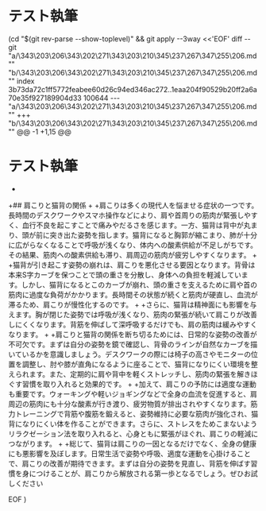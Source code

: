 # テスト執筆
 (cd "$(git rev-parse --show-toplevel)" && git apply --3way <<'EOF' 
diff --git "a/\343\203\206\343\202\271\343\203\210\345\237\267\347\255\206.md\"" "b/\343\203\206\343\202\271\343\203\210\345\237\267\347\255\206.md\""
index 3b73da72c1ff5772feabee60d26c94ed346ac272..1eaa204f90529b20ff2a6a70e35f927189904d33 100644
--- "a/\343\203\206\343\202\271\343\203\210\345\237\267\347\255\206.md\""
+++ "b/\343\203\206\343\202\271\343\203\210\345\237\267\347\255\206.md\""
@@ -1 +1,15 @@
 # テスト執筆
+
+## 肩こりと猫背の関係
+
+肩こりは多くの現代人を悩ませる症状の一つです。長時間のデスクワークやスマホ操作などにより、肩や首周りの筋肉が緊張しやすく、血行不良を起こすことで痛みやだるさを感じます。一方、猫背は背中が丸まり、頭が前に突き出た姿勢を指します。猫背になると胸郭が縮こまり、肺が十分に広がらなくなることで呼吸が浅くなり、体内への酸素供給が不足しがちです。その結果、筋肉への酸素供給も滞り、肩周辺の筋肉が疲労しやすくなります。
+
+猫背が引き起こす姿勢の崩れは、肩こりを悪化させる要因となります。背骨は本来S字カーブを保つことで頭の重さを分散し、身体への負担を軽減しています。しかし、猫背になるとこのカーブが崩れ、頭の重さを支えるために肩や首の筋肉に過度な負荷がかかります。長時間その状態が続くと筋肉が硬直し、血流が滞るため、肩こりが慢性化するのです。
+
+さらに、猫背は精神面にも影響を与えます。胸が閉じた姿勢では呼吸が浅くなり、筋肉の緊張が続いて肩こりが改善しにくくなります。背筋を伸ばして深呼吸するだけでも、肩の筋肉は緩みやすくなります。
+
+肩こりと猫背の関係を断ち切るためには、日常的な姿勢の改善が不可欠です。まずは自分の姿勢を鏡で確認し、背骨のラインが自然なカーブを描いているかを意識しましょう。デスクワークの際には椅子の高さやモニターの位置を調整し、肘や膝が直角になるように座ることで、猫背になりにくい環境を整えられます。また、定期的に肩や背中を軽くストレッチし、筋肉の緊張を解きほぐす習慣を取り入れると効果的です。
+
+加えて、肩こりの予防には適度な運動も重要です。ウォーキングや軽いジョギングなどで全身の血流を促進すると、肩周辺の筋肉にも十分な酸素が行き渡り、疲労物質が排出されやすくなります。筋力トレーニングで背筋や腹筋を鍛えると、姿勢維持に必要な筋肉が強化され、猫背になりにくい体を作ることができます。さらに、ストレスをためこまないようリラクゼーション法を取り入れると、心身ともに緊張がほぐれ、肩こりの軽減につながります。
+
+総じて、猫背は肩こりの一因となるだけでなく、全身の健康にも悪影響を及ぼします。日常生活で姿勢や呼吸、適度な運動を心掛けることで、肩こりの改善が期待できます。まずは自分の姿勢を見直し、背筋を伸ばす習慣を身につけることが、肩こりから解放される第一歩となるでしょう。ぜひお試しください
 
EOF
)
